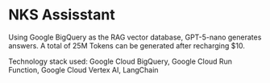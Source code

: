 # NKS Assisstant

Using Google BigQuery as the RAG vector database, GPT-5-nano generates answers. A total of 25M Tokens can be generated after recharging $10.

Technology stack used: Google Cloud BigQuery, Google Cloud Run Function, Google Cloud Vertex AI, LangChain